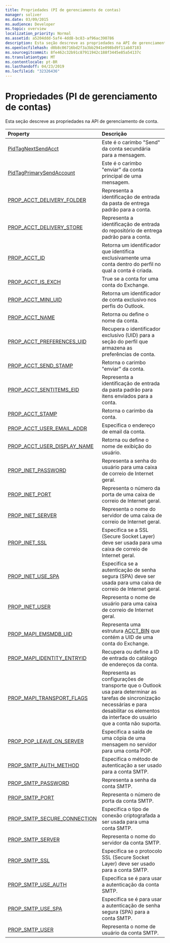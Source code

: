 ```yaml
---
title: Propriedades (PI de gerenciamento de contas)
manager: soliver
ms.date: 03/09/2015
ms.audience: Developer
ms.topic: overview
localization_priority: Normal
ms.assetid: a5204ddd-5af4-4dd8-bc83-af96ac390786
description: Esta seção descreve as propriedades na API de gerenciamento de conta.
ms.openlocfilehash: d0b8c06716bd2f3a3bb2941e098bd9f11ab87183
ms.sourcegitcommit: 8fe462c32b91c87911942c188f3445e85a54137c
ms.translationtype: MT
ms.contentlocale: pt-BR
ms.lasthandoff: 04/23/2019
ms.locfileid: "32326436"
---
```

# <a name="properties-account-management-api"></a>Propriedades (PI de gerenciamento de contas)

Esta seção descreve as propriedades na API de gerenciamento de conta.
  
|**Property**|**Descrição**|
|:-----|:-----|
|[PidTagNextSendAcct](pidtagnextsendacct.md) <br/> |Este é o carimbo "Send" da conta secundária para a mensagem.  <br/> |
|[PidTagPrimarySendAccount](pidtagprimarysendaccount.md) <br/> |Este é o carimbo "enviar" da conta principal de uma mensagem.  <br/> |
|[PROP_ACCT_DELIVERY_FOLDER](prop_acct_delivery_folder.md) <br/> |Representa a identificação de entrada da pasta de entrega padrão para a conta.  <br/> |
|[PROP_ACCT_DELIVERY_STORE](prop_acct_delivery_store.md) <br/> |Representa a identificação de entrada do repositório de entrega padrão para a conta.  <br/> |
|[PROP_ACCT_ID](prop_acct_id.md) <br/> |Retorna um identificador que identifica exclusivamente uma conta dentro do perfil no qual a conta é criada.  <br/> |
|[PROP_ACCT_IS_EXCH](prop_acct_is_exch.md) <br/> |True se a conta for uma conta do Exchange.  <br/> |
|[PROP_ACCT_MINI_UID](prop_acct_mini_uid.md) <br/> |Retorna um identificador de conta exclusivo nos perfis do Outlook.  <br/> |
|[PROP_ACCT_NAME](prop_acct_name.md) <br/> |Retorna ou define o nome da conta.  <br/> |
|[PROP_ACCT_PREFERENCES_UID](prop_acct_preferences_uid.md) <br/> |Recupera o identificador exclusivo (UID) para a seção do perfil que armazena as preferências de conta.  <br/> |
|[PROP_ACCT_SEND_STAMP](prop_acct_send_stamp.md) <br/> |Retorna o carimbo "enviar" da conta.  <br/> |
|[PROP_ACCT_SENTITEMS_EID](prop_acct_sentitems_eid.md) <br/> |Representa a identificação de entrada da pasta padrão para itens enviados para a conta.  <br/> |
|[PROP_ACCT_STAMP](prop_acct_stamp.md) <br/> |Retorna o carimbo da conta.  <br/> |
|[PROP_ACCT_USER_EMAIL_ADDR](prop_acct_user_email_addr.md) <br/> |Especifica o endereço de email da conta.  <br/> |
|[PROP_ACCT_USER_DISPLAY_NAME](prop_acct_user_display_name.md) <br/> |Retorna ou define o nome de exibição do usuário.  <br/> |
|[PROP_INET_PASSWORD](prop_inet_password.md) <br/> |Representa a senha do usuário para uma caixa de correio de Internet geral.  <br/> |
|[PROP_INET_PORT](prop_inet_port.md) <br/> |Representa o número da porta de uma caixa de correio de Internet geral.  <br/> |
|[PROP_INET_SERVER](prop_inet_server.md) <br/> |Representa o nome do servidor de uma caixa de correio de Internet geral.  <br/> |
|[PROP_INET_SSL](prop_inet_ssl.md) <br/> |Especifica se a SSL (Secure Socket Layer) deve ser usada para uma caixa de correio de Internet geral.  <br/> |
|[PROP_INET_USE_SPA](prop_inet_use_spa.md) <br/> |Especifica se a autenticação de senha segura (SPA) deve ser usada para uma caixa de correio de Internet geral.  <br/> |
|[PROP_INET_USER](prop_inet_user.md) <br/> |Representa o nome de usuário para uma caixa de correio de Internet geral.  <br/> |
|[PROP_MAPI_EMSMDB_UID](prop_mapi_emsmdb_uid.md) <br/> |Representa uma estrutura [ACCT_BIN](acct_bin.md) que contém a UID de uma conta do Exchange.  <br/> |
|[PROP_MAPI_IDENTITY_ENTRYID](prop_mapi_identity_entryid.md) <br/> |Recupera ou define a ID de entrada do catálogo de endereços da conta.  <br/> |
|[PROP_MAPI_TRANSPORT_FLAGS](prop_mapi_transport_flags.md) <br/> |Representa as configurações de transporte que o Outlook usa para determinar as tarefas de sincronização necessárias e para desabilitar os elementos da interface do usuário que a conta não suporta.  <br/> |
|[PROP_POP_LEAVE_ON_SERVER](prop_pop_leave_on_server.md) <br/> |Especifica a saída de uma cópia de uma mensagem no servidor para uma conta POP.  <br/> |
|[PROP_SMTP_AUTH_METHOD](prop_smtp_auth_method.md) <br/> |Especifica o método de autenticação a ser usado para a conta SMTP.  <br/> |
|[PROP_SMTP_PASSWORD](prop_smtp_password.md) <br/> |Representa a senha da conta SMTP.  <br/> |
|[PROP_SMTP_PORT](prop_smtp_port.md) <br/> |Representa o número de porta da conta SMTP.  <br/> |
|[PROP_SMTP_SECURE_CONNECTION](prop_smtp_secure_connection.md) <br/> |Especifica o tipo de conexão criptografada a ser usada para uma conta SMTP.  <br/> |
|[PROP_SMTP_SERVER](prop_smtp_server.md) <br/> |Representa o nome do servidor da conta SMTP.  <br/> |
|[PROP_SMTP_SSL](prop_smtp_ssl.md) <br/> |Especifica se o protocolo SSL (Secure Socket Layer) deve ser usado para a conta SMTP.  <br/> |
|[PROP_SMTP_USE_AUTH](prop_smtp_use_auth.md) <br/> |Especifica se é para usar a autenticação da conta SMTP.  <br/> |
|[PROP_SMTP_USE_SPA](prop_smtp_use_spa.md) <br/> |Especifica se é para usar a autenticação de senha segura (SPA) para a conta SMTP.  <br/> |
|[PROP_SMTP_USER](prop_smtp_user.md) <br/> |Representa o nome de usuário da conta SMTP.  <br/> |
   

